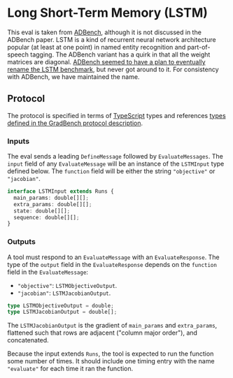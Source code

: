 # Long Short-Term Memory (LSTM)

This eval is taken from [ADBench][], although it is not discussed in the ADBench paper. LSTM is a kind of recurrent neural network architecture popular (at least at one point) in named entity recognition and part-of-speech tagging. The ADBench variant has a quirk in that all the weight matrices are diagonal. [ADBench seemed to have a plan to eventually rename the LSTM benchmark][rename], but never got around to it. For consistency with ADBench, we have maintained the name.

## Protocol

The protocol is specified in terms of [TypeScript][] types and references [types defined in the GradBench protocol description][protocol].

### Inputs

The eval sends a leading `DefineMessage` followed by `EvaluateMessages`. The `input` field of any `EvaluateMessage` will be an instance of the `LSTMInput` type defined below. The `function` field will be either the string `"objective"` or `"jacobian"`.

```typescript
interface LSTMInput extends Runs {
  main_params: double[][];
  extra_params: double[][];
  state: double[][];
  sequence: double[][];
}
```

### Outputs

A tool must respond to an `EvaluateMessage` with an `EvaluateResponse`. The type of the `output` field in the `EvaluateResponse` depends on the `function` field in the `EvaluateMessage`:

- `"objective"`: `LSTMObjectiveOutput`.
- `"jacobian"`: `LSTMJacobianOutput`.

```typescript
type LSTMObjectiveOutput = double;
type LSTMJacobianOutput = double[];
```

The `LSTMJacobianOutput` is the gradient of `main_params` and `extra_params`, flattened such that rows are adjacent ("column major order"), and concatenated.

Because the input extends `Runs`, the tool is expected to run the function some number of times. It should include one timing entry with the name `"evaluate"` for each time it ran the function.

[adbench]: https://github.com/microsoft/ADBench
[protocol]: https://github.com/gradbench/gradbench?tab=readme-ov-file#types
[rename]: https://github.com/microsoft/ADBench/blob/38cb7931303a830c3700ca36ba9520868327ac87/ADBench/plot_graphs.py#L89-L92
[typescript]: https://www.typescriptlang.org/
